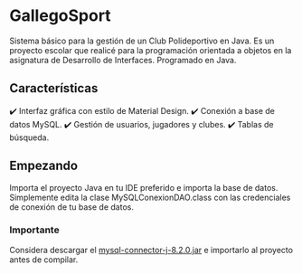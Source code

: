 # GallegoSport
Sistema básico para la gestión de un Club Polideportivo en Java. Es un proyecto escolar que realicé para la programación orientada a objetos en la asignatura de Desarrollo de Interfaces. Programado en Java.

## Características
✔️ Interfaz gráfica con estilo de Material Design.
✔️ Conexión a base de datos MySQL.
✔️ Gestión de usuarios, jugadores y clubes.
✔️ Tablas de búsqueda.

## Empezando
Importa el proyecto Java en tu IDE preferido e importa la base de datos. Simplemente edita la clase MySQLConexionDAO.class con las credenciales de conexión de tu base de datos.

### Importante
Considera descargar el [mysql-connector-j-8.2.0.jar](http://www.java2s.com/ref/jar/mysql-connector-java-index.html) e importarlo al proyecto antes de compilar.
